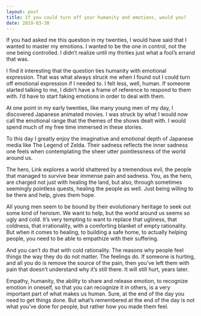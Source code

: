 ```yaml
---
layout: post
title: If you could turn off your humanity and emotions, would you?
date: 2019-03-30
---
```


<p>If you had asked me this question in my twenties, I would have said that I wanted to master my emotions. I wanted to be the one in control, not the one being controlled. I didn’t realize until my thirties just what a fool’s errand that was.</p><p>I find it interesting that the question ties humanity with emotional expression. That was what always struck me when I found out I could turn off emotional expression if I needed to. I felt less, well, human. If someone started talking to me, I didn’t have a frame of reference to respond to them with. I’d have to start faking emotions in order to deal with them.</p><p>At one point in my early twenties, like many young men of my day, I discovered Japanese animated movies. I was struck by what I would now call the emotional range that the themes of the shows dealt with. I would spend much of my free time immersed in these stories.</p><p>To this day I greatly enjoy the imaginative and emotional depth of Japanese media like The Legend of Zelda. Their sadness reflects the inner sadness one feels when contemplating the sheer utter pointlessness of the world around us.</p><p>The hero, Link explores a world shattered by a tremendous evil, the people that managed to survive bear immense pain and sadness. You, as the hero, are charged not just with healing the land, but also, through sometimes seemingly pointless quests, healing the people as well. Just being willing to be there and help, gives them hope.</p><p>All young men seem to be bound by their evolutionary heritage to seek out some kind of heroism. We want to help, but the world around us seems so ugly and cold. It’s very tempting to want to replace that ugliness, that coldness, that irrationality, with a comforting blanket of empty rationality. But when it comes to healing, to building a safe home, to actually helping people, you need to be able to empathize with their suffering.</p><p>And you can’t do that with cold rationality. The reasons why people feel things the way they do do not matter. The feelings do. If someone is hurting, and all you do is remove the source of the pain, then you’ve left them with pain that doesn’t understand why it’s still there. It will still hurt, years later.</p><p>Empathy, humanity, the ability to share and release emotion, to recognize emotion in oneself, so that you can recognize it in others, is a very important part of what makes us human. Sure, at the end of the day you need to get things done. But what’s remembered at the end of the day is not what you’ve done for people, but rather how you made them feel.</p>
